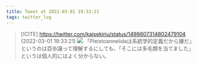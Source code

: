```yaml
---
title: Tweet at 2022-03-01 19:33:21
tags: twitter_log
---
```


> [!CITE] https://twitter.com/kaisekiriu/status/1498607314802479104 (2022-03-01 19:33:21)
> ![](https://twitter.com/kaisekiriu/status/1498607314802479104)
> 「Pleistoannelidaは系統学的定義だから嫌だ」というのは百歩譲って理解するにしても、「そこには多毛類を当てました」というは個人的にはよく分からない。

